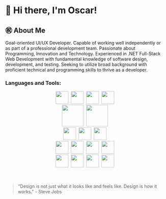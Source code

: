 # 🤺 Hi there, I'm Oscar!

## ㊗️ About Me 
<p> Goal-oriented UI/UX Developer. Capable of working well independently or as part of a professional development team. Passionate about Programming, Innovation and Technology. Experienced in .NET Full-Stack Web Development with fundamental knowledge of software design, development, and testing. Seeking to utilize broad background with proficient technical and programming skills to thrive as a developer. </p>

### Languages and Tools:
<div align="center">
    <img src="https://github.com/00zzy/devicon/blob/master/icons/apple/apple-original.svg" width="40" height="40"/>&nbsp;
    <img src="https://github.com/00zzy/devicon/blob/master/icons/windows8/windows8-original.svg" width="40" height="40"/>&nbsp;
    <img src="https://github.com/00zzy/devicon/blob/master/icons/bash/bash-plain.svg" width="40" height="40"/>&nbsp;
    <img src="https://github.com/00zzy/devicon/blob/master/icons/nodejs/nodejs-original.svg" width="40" height="40"/>&nbsp;
</div>
<div align="center">
    <img src="https://github.com/00zzy/devicon/blob/master/icons/microsoftsqlserver/microsoftsqlserver-plain-wordmark.svg" width="68" height="68"/>&nbsp;
    <img src="https://github.com/00zzy/devicon/blob/master/icons/docker/docker-original.svg" width="68" height="68"/>&nbsp; 
</div>
<div align="center">
    <img src="https://github.com/00zzy/devicon/blob/master/icons/dotnetcore/dotnetcore-original.svg" width="40" height="40"/>&nbsp;
    <img src="https://github.com/00zzy/devicon/blob/master/icons/react/react-original.svg" width="40" height="40"/>&nbsp;
    <img src="https://github.com/00zzy/devicon/blob/master/icons/angularjs/angularjs-original.svg" width="40" height="40"/>&nbsp;
</div>
<div align="center">
    <img src="https://github.com/00zzy/devicon/blob/master/icons/github/github-original.svg" width="40" height="40"/>&nbsp;
    <img src="https://github.com/00zzy/devicon/blob/master/icons/vscode/vscode-original.svg" width="40" height="40"/>&nbsp;
    <img src="https://github.com/00zzy/devicon/blob/master/icons/visualstudio/visualstudio-plain.svg" width="40" height="40"/>&nbsp;
    <img src="https://github.com/00zzy/devicon/blob/master/icons/atom/atom-original.svg" width="40" height="40"/>&nbsp;
</div>
<div align="center">
    <img src="https://github.com/00zzy/devicon/blob/master/icons/html5/html5-original.svg" width="40" height="40"/>&nbsp;
    <img src="https://github.com/00zzy/devicon/blob/master/icons/css3/css3-original.svg" width="40" height="40"/>&nbsp;
    <img src="https://github.com/00zzy/devicon/blob/master/icons/csharp/csharp-original.svg" width="40" height="40"/>&nbsp;
    <img src="https://github.com/00zzy/devicon/blob/master/icons/javascript/javascript-original.svg" width="40" height="40"/>&nbsp;
</div>

<br>
<br>

> "Design is not just what it looks like and feels like. Design is how it works." - Steve Jobs

